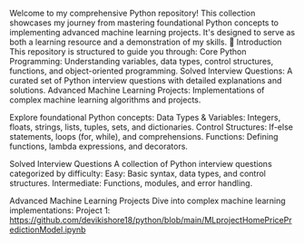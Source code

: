 Welcome to my comprehensive Python repository! This collection showcases my journey from mastering foundational Python concepts to implementing advanced machine learning projects. It's designed to serve as both a learning resource and a demonstration of my skills.
🔰 Introduction
This repository is structured to guide you through:
Core Python Programming: Understanding variables, data types, control structures, functions, and object-oriented programming.
Solved Interview Questions: A curated set of Python interview questions with detailed explanations and solutions.
Advanced Machine Learning Projects: Implementations of complex machine learning algorithms and projects.

Explore foundational Python concepts:
Data Types & Variables: Integers, floats, strings, lists, tuples, sets, and dictionaries.
Control Structures: If-else statements, loops (for, while), and comprehensions.
Functions: Defining functions, lambda expressions, and decorators.

Solved Interview Questions
A collection of Python interview questions categorized by difficulty:
Easy: Basic syntax, data types, and control structures.
Intermediate: Functions, modules, and error handling.

Advanced Machine Learning Projects
Dive into complex machine learning implementations:
Project 1: https://github.com/devikishore18/python/blob/main/MLprojectHomePricePredictionModel.ipynb
